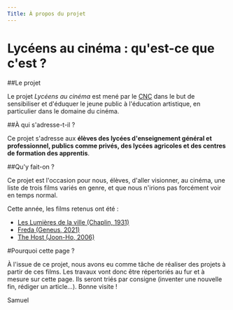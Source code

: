```yaml
---
Title: À propos du projet
---
```


# Lycéens au cinéma : qu'est-ce que c'est ?

##Le projet

Le projet *Lycéens au cinéma* est mené par le [CNC](https://www.cnc.fr/cinema/education-a-l-image/lyceens-et-apprentis-au-cinema) dans le but de sensibiliser et d'éduquer le jeune public à l'éducation artistique, en particulier dans le domaine du cinéma.

##À qui s'adresse-t-il ?

Ce projet s'adresse aux **élèves des lycées d'enseignement général et professionnel, publics comme privés, des lycées agricoles et des centres de formation des apprentis**.

##Qu'y fait-on ?

Ce projet est l'occasion pour nous, élèves, d'aller visionner, au cinéma, une liste de trois films variés en genre, et que nous n'irions pas forcément voir en temps normal.

Cette année, les films retenus ont été :

* [Les Lumières de la ville (Chaplin, 1931)](https://www.allocine.fr/film/fichefilm_gen_cfilm=2256.html)
* [Freda (Geneus, 2021)](https://www.allocine.fr/film/fichefilm_gen_cfilm=293309.html)
* [The Host (Joon-Ho, 2006)](https://www.allocine.fr/film/fichefilm_gen_cfilm=111431.html)


#Pourquoi cette page ?

À l'issue de ce projet, nous avons eu comme tâche de réaliser des projets à partir de ces films. Les travaux vont donc être répertoriés au fur et à mesure sur cette page. Ils seront triés par consigne (inventer une nouvelle fin, rédiger un article...). Bonne visite !

Samuel